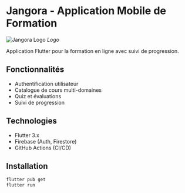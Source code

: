 # Jangora - Application Mobile de Formation

![Jangora Logo](assets/logo.jpg) *Logo*

Application Flutter pour la formation en ligne avec suivi de progression.

## Fonctionnalités
- Authentification utilisateur
- Catalogue de cours multi-domaines
- Quiz et évaluations
- Suivi de progression

## Technologies
- Flutter 3.x
- Firebase (Auth, Firestore)
- GitHub Actions (CI/CD)

## Installation
```bash
flutter pub get
flutter run